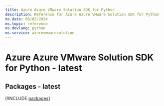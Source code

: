 ```yaml
---
title: Azure Azure VMware Solution SDK for Python
description: Reference for Azure Azure VMware Solution SDK for Python
ms.date: 08/02/2024
ms.topic: reference
ms.devlang: python
ms.service: azurevmwaresolution
---
```

# Azure Azure VMware Solution SDK for Python - latest
## Packages - latest
[!INCLUDE [packages](azure-vmware-solution-index.md)]